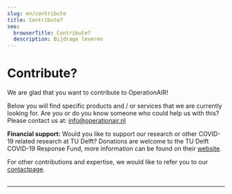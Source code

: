 ```yaml
---
slug: en/contribute
title: Contribute?
seo:
  browserTitle: Contribute?
  description: Bijdrage leveren
---
```

# Contribute?

We are glad that you want to contribute to OperationAIR!

Below you will find specific products and / or services that we are currently looking for. Are you or do you know someone who could help us with this? Please contact us at: [info@operationair.nl](<mailto: info@operationair.org>)

**Financial support:** Would you like to support our research or other COVID-19 related research at TU Delft? Donations are welcome to the TU Delft COVID-19 Response Fund, more information can be found on their [website](https://www.tudelft.nl/universiteitsfonds/tu-delft-covid-19-response-fund/).

For other contributions and expertise, we would like to refer you to our [contactpage](/en/contact). <br/><br/><hr/><br/>



![]()
